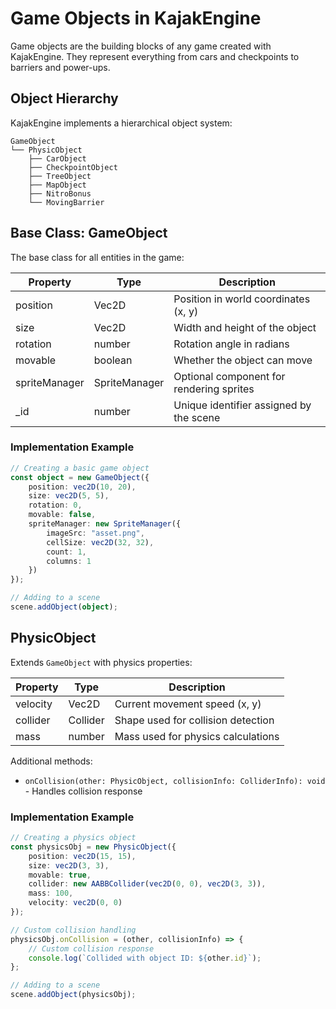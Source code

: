 # Game Objects in KajakEngine

Game objects are the building blocks of any game created with KajakEngine. They represent everything from cars and checkpoints to barriers and power-ups.

## Object Hierarchy

KajakEngine implements a hierarchical object system:

```
GameObject
└── PhysicObject
    ├── CarObject
    ├── CheckpointObject
    ├── TreeObject
    ├── MapObject
    ├── NitroBonus
    └── MovingBarrier
```

## Base Class: GameObject

The base class for all entities in the game:

| Property | Type | Description |
|----------|------|-------------|
| position | Vec2D | Position in world coordinates (x, y) |
| size | Vec2D | Width and height of the object |
| rotation | number | Rotation angle in radians |
| movable | boolean | Whether the object can move |
| spriteManager | SpriteManager | Optional component for rendering sprites |
| _id | number | Unique identifier assigned by the scene |

### Implementation Example

```typescript
// Creating a basic game object
const object = new GameObject({
    position: vec2D(10, 20),  
    size: vec2D(5, 5),
    rotation: 0,
    movable: false,
    spriteManager: new SpriteManager({
        imageSrc: "asset.png",
        cellSize: vec2D(32, 32),
        count: 1,
        columns: 1
    })
});

// Adding to a scene
scene.addObject(object);
```

## PhysicObject

Extends `GameObject` with physics properties:

| Property | Type | Description |
|----------|------|-------------|
| velocity | Vec2D | Current movement speed (x, y) |
| collider | Collider | Shape used for collision detection |
| mass | number | Mass used for physics calculations |

Additional methods:
- `onCollision(other: PhysicObject, collisionInfo: ColliderInfo): void` - Handles collision response

### Implementation Example

```typescript
// Creating a physics object
const physicsObj = new PhysicObject({
    position: vec2D(15, 15),
    size: vec2D(3, 3),
    movable: true,
    collider: new AABBCollider(vec2D(0, 0), vec2D(3, 3)),
    mass: 100,
    velocity: vec2D(0, 0)
});

// Custom collision handling
physicsObj.onCollision = (other, collisionInfo) => {
    // Custom collision response
    console.log(`Collided with object ID: ${other.id}`);
};

// Adding to a scene
scene.addObject(physicsObj);
```
